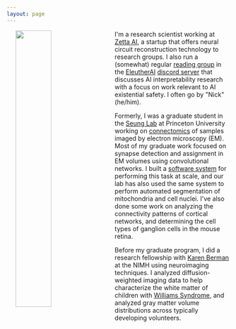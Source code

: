 ```yaml
---
layout: page
---
```


<img style="padding: 0 20px;" align="left" src="assets/picture.jpg" width="40%">

I'm a research scientist working at [Zetta AI](http://zetta.ai), a startup that offers neural circuit reconstruction technology to research groups. I also run a (somewhat) regular [reading group](https://www.youtube.com/channel/UCY13ipxEd_7ipQCVqp2Jijg) in the [EleutherAI](https://www.eleuther.ai/) [discord server](https://discord.gg/zBGx3azzUn) that discusses AI interpretability research with a focus on work relevant to AI existential safety. I often go by "Nick" (he/him).

Formerly, I was a graduate student in the [Seung Lab](https://www.seunglab.org) at Princeton University working on [connectomics](https://en.wikipedia.org/wiki/Connectome) of samples imaged by electron microscopy (EM). Most of my graduate work focused on synapse detection and assignment in EM volumes using convolutional networks. I built a [software system](https://github.com/nicholasturner1/Synaptor) for performing this task at scale, and our lab has also used the same system to perform automated segmentation of mitochondria and cell nuclei. I've also done some work on analyzing the connectivity patterns of cortical networks, and determining the cell types of ganglion cells in the mouse retina.

Before my graduate program, I did a research fellowship with [Karen Berman](https://irp.nih.gov/pi/karen-berman) at the NIMH using neuroimaging techniques. I analyzed diffusion-weighted imaging data to help characterize the white matter of children with [Williams Syndrome](https://en.wikipedia.org/wiki/Williams_syndrome), and analyzed gray matter volume distributions across typically developing volunteers.
